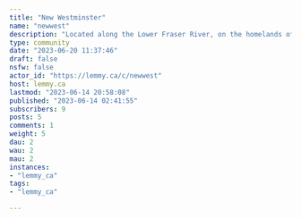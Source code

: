```yaml
---
title: "New Westminster" 
name: "newwest"
description: "Located along the Lower Fraser River, on the homelands of the Halkomelem-speaking people, New Westminster is at the center of Metro Vancouver. It has long been a crossroads of people, pathways, and ideas, where innovation and culture are interwoven and celebrated, making this city a great place to live, work, and visit."
type: community
date: "2023-06-20 11:37:46"
draft: false
nsfw: false
actor_id: "https://lemmy.ca/c/newwest"
host: lemmy.ca
lastmod: "2023-06-14 20:58:08"
published: "2023-06-14 02:41:55"
subscribers: 9
posts: 5
comments: 1
weight: 5
dau: 2
wau: 2
mau: 2
instances:
- "lemmy_ca"
tags: 
- "lemmy_ca"

---
```

